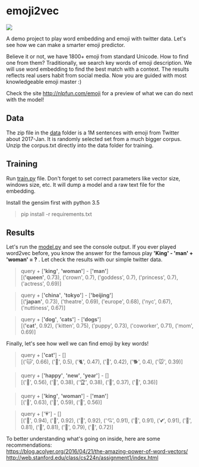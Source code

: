 # emoji2vec
[<img src="https://github.com/jiali-ms/emoji2vec/blob/master/logo.png">](http://nlpfun.com/emoji)

A demo project to play word embedding and emoji with twitter data. Let's see how we can make a smarter emoji predictor.  
  
Believe it or not, we have 1800+ emoji from standard Unicode. How to find one from them? Traditionally, we search key words of emoji description. We will use word embedding to find the best match with a context. The results reflects real users habit from social media. Now you are guided with most knowledgeable emoji master :)

Check the site http://nlpfun.com/emoji for a preview of what we can do next with the model!  

##   Data 
The zip file in the [data](https://github.com/jiali-ms/emoji2vec/tree/master/data) folder is a 1M sentences with emoji from Twitter about 2017-Jan. It is randomly selected set from a much bigger corpus. Unzip the corpus.txt directly into the data folder for training. 
## Training
Run [train.py](https://github.com/jiali-ms/emoji2vec/blob/master/train.py) file. Don't forget to set correct parameters like vector size, windows size, etc. It will dump a model and a raw text file for the embedding.   

Install the gensim first with python 3.5  
> pip install -r requirements.txt 

## Results
Let's run the [model.py](https://github.com/jiali-ms/emoji2vec/blob/master/model.py) and see the console output. If you ever played word2vec before, you know the answer for the famous play **'King' - 'man' + 'woman' = ?** . Let check the results with our simple twitter data.
> query + [**'king'**, **'woman'**] - [**'man'**]  
[(**'queen'**, 0.73), ('crown', 0.7), ('goddess', 0.7), ('princess', 0.7), ('actress', 0.69)]

>query + [**'china'**, **'tokyo'**] - [**'beijing'**]  
[(**'japan'**, 0.73), ('theatre', 0.69), ('europe', 0.68), ('nyc', 0.67), ('nuttiness', 0.67)]

>query + [**'dog'**, **'cats'**] - [**'dogs'**]  
[(**'cat'**, 0.92), ('kitten', 0.75), ('puppy', 0.73), ('coworker', 0.71), ('mom', 0.69)]

Finally, let's see how well we can find emoji by key words!
> query + [**'cat'**] - []  
[('🐱', 0.66), ('🐶', 0.5), ('🐈', 0.47), ('🐰', 0.42), ('🐕', 0.4), ('🐭', 0.39)]

>query + [**'happy'**, **'new'**, **'year'**] - []  
[('🎉', 0.56), ('🎄', 0.38), ('🏆', 0.38), ('🍾', 0.37), ('🎁', 0.36)]

>query + [**'king'**, **'woman'**] - [**'man'**]  
[('👑', 0.63), ('👸', 0.59), ('🦁', 0.56)]

>query + ['💗'] - []  
[('💓', 0.94), ('💜', 0.92), ('💖', 0.92), ('💘', 0.91), ('💞', 0.91), ('💕', 0.91), ('💛', 0.81), ('💙', 0.81), ('💟', 0.79), ('💝', 0.72)]

To better understanding what's going on inside, here are some recommendations:  
https://blog.acolyer.org/2016/04/21/the-amazing-power-of-word-vectors/
http://web.stanford.edu/class/cs224n/assignment1/index.html 

